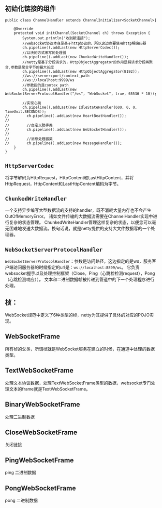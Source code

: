 

## 初始化链接的组件
```
public class ChannelHandler extends ChannelInitializer<SocketChannel>{

    @Override
    protected void initChannel(SocketChannel ch) throws Exception {
        System.out.println("收到新连接");
        //websocket协议本身是基于http协议的，所以这边也要使用http解编码器
        ch.pipeline().addLast(new HttpServerCodec());
        //以块的方式来写的处理器
        ch.pipeline().addLast(new ChunkedWriteHandler());
        //netty是基于分段请求的，HttpObjectAggregator的作用是将请求分段再聚合,参数是聚合字节的最大长度
        ch.pipeline().addLast(new HttpObjectAggregator(8192));
        //ws://server:port/context_path
        //ws://localhost:9999/ws
        //参数指的是contex_path
        ch.pipeline().addLast(new WebSocketServerProtocolHandler("/ws", "WebSocket", true, 65536 * 10));

        //实现心跳
        ch.pipeline().addLast(new IdleStateHandler(600, 0, 0, TimeUnit.SECONDS));
//        ch.pipeline().addLast(new HeartBeatHandler());
//
//        //自定义助手类
//        ch.pipeline().addLast(new WebSocketHandler());
//
//        //消息处理器类
//        ch.pipeline().addLast(new MessageHandler());
    }
}
```

## `HttpServerCodec`
将字节解码为HttpRequest，HttpContent和LastHttpContent，并将HttpRequest，HttpContent和LastHttpContent编码为字节。

## `ChunkedWriteHandler`
一个支持异步编写大型数据流的支持的handler，既不消耗大量内存也不会产生OutOfMemoryError。 诸如文件传输的大数据流需要在ChannelHandler实现中进行复杂的状态管理。 ChunkedWriteHandler管理这样复杂的状态，以便您可以毫无困难地发送大数据流。换句话说，就是netty提供的支持大文件数据写的一个处理器。


## `WebSocketServerProtocolHandler`

`WebSocketServerProtocolHandler`：参数是访问路径，这边指定的是ws，服务客户端访问服务器的时候指定的url是：`ws://localhost:8899/ws`。
 它负责websocket握手以及处理控制框架（Close，Ping（心跳检检测request），Pong（心跳检测响应））。 文本和二进制数据帧被传递到管道中的下一个处理程序进行处理。



## **桢**：
 WebSocket规范中定义了6种类型的桢，netty为其提供了具体的对应的POJO实现。
 ## WebSocketFrame
 所有桢的父类，所谓桢就是WebSocket服务在建立的时候，在通道中处理的数据类型。
 
 ## TextWebSocketFrame
 处理文本协议数据，处理TextWebSocketFrame类型的数据，websocket专门处理文本的frame就是TextWebSocketFrame。


## BinaryWebSocketFrame
处理二进制数据

## CloseWebSocketFrame
关闭链接

## PingWebSocketFrame
ping   二进制数据

## PongWebSocketFrame
pong 二进制数据

